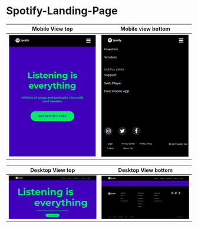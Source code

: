 # Spotify-Landing-Page

| Mobile View top                           | Mobile view bottom                      |
| ----------------------------------------- | --------------------------------------- |
| ![Mobile view1](./images/Screenshot1.png) | ![Mobile view2](images/Screenshot3.png) |

| Desktop View top                           | Desktop View bottom                      |
| ------------------------------------------ | ---------------------------------------- |
| ![Desktop view1](./images/Screenshot2.png) | ![Desktop view2](images/Screenshot4.png) |
